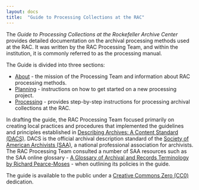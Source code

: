 ```yaml
---
layout: docs
title:  "Guide to Processing Collections at the RAC"
---
```

The *Guide to Processing Collections at the Rockefeller Archive Center* provides detailed documentation on the archival processing methods used at the RAC. It was written by the RAC Processing Team, and within the institution, it is commonly referred to as the processing manual.

The Guide is divided into three sections:

- [About](about) - the mission of the Processing Team and information about RAC processing methods.
- [Planning](planning) - instructions on how to get started on a new processing project.
- [Processing](processing) - provides step-by-step instructions for processing archival collections at the RAC.

In drafting the guide, the RAC Processing Team focused primarily on creating local practices and procedures that implemented the guidelines and principles established in [Describing Archives: A Content Standard (DACS)](https://www2.archivists.org/standards/DACS). DACS is the official archival description standard of the [Society of American Archivists (SAA)](https://www2.archivists.org/), a national professional association for archivists. The RAC Processing Team consulted a number of SAA resources such as the SAA online glossary - [A Glossary of Archival and Records Terminology by Richard Pearce-Moses](https://www2.archivists.org/glossary) - when outlining its policies in the guide.

The guide is available to the public under a [Creative Commons Zero (CC0)](https://creativecommons.org/publicdomain/zero/1.0/) dedication.
